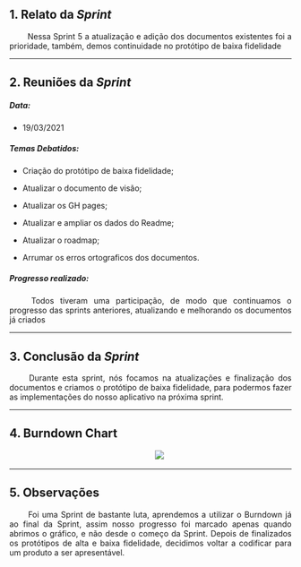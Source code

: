 ## 1. Relato da _Sprint_

<p align="justify">&emsp;&emsp; Nessa Sprint 5 a atualização e adição dos documentos existentes foi a prioridade, também, demos continuidade no protótipo de baixa fidelidade</p>


------------
## 2. Reuniões da _Sprint_ 
##### Data:
- 19/03/2021

##### _Temas Debatidos:_

-  Criação do protótipo de baixa fidelidade;

-  Atualizar o documento de visão;

-  Atualizar os GH pages;

-  Atualizar e ampliar os dados do Readme;

-  Atualizar o roadmap;

-  Arrumar os erros ortograficos dos documentos.


##### Progresso realizado: 
<p align="justify">&emsp;&emsp; Todos tiveram uma participação, de modo que continuamos o progresso das sprints anteriores, atualizando e melhorando os documentos já criados</p>

------------

## 3. Conclusão da _Sprint_
<p align="justify">&emsp;&emsp; Durante esta sprint, nós focamos na atualizações e finalização dos documentos e criamos o protótipo de baixa fidelidade, para podermos fazer as implementações do nosso aplicativo na próxima sprint.</p>

-----------
## 4. Burndown Chart

<p align = "center"> &emsp;&emsp; <img src="https://raw.githubusercontent.com/fga-eps-mds/MDS-2020-2-G9/356d6b5943346d0525f1d66f63806c2c7547856c/docs/Sprints/Gr%C3%A1ficos/Burn%20Down%20(1).jpeg"> </p>  

-----------
## 5. Observações

<p align="justify">&emsp;&emsp; Foi uma Sprint de bastante luta, aprendemos a utilizar o Burndown já ao final da Sprint, assim nosso progresso foi marcado apenas quando abrimos o gráfico, e não desde o começo da Sprint. Depois de finalizados os protótipos de alta e baixa fidelidade, decidimos voltar a codificar para um produto a ser apresentável.</p>
